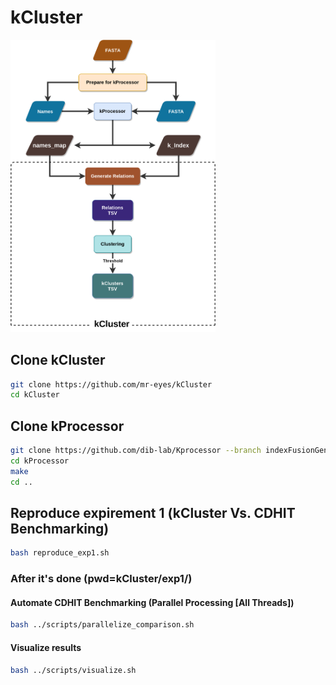 # kCluster

<img src="kCluster.png" alt="kCluster" width="65%" height="65%">

## Clone kCluster

```sh
git clone https://github.com/mr-eyes/kCluster
cd kCluster
```

## Clone kProcessor
```bash
git clone https://github.com/dib-lab/Kprocessor --branch indexFusionGenes --single-branch kprocessor
cd kProcessor
make
cd ..
```

## Reproduce expirement 1 (kCluster Vs. CDHIT Benchmarking)

```bash
bash reproduce_exp1.sh
```

### After it's done (pwd=kCluster/exp1/)

#### Automate CDHIT Benchmarking (Parallel Processing [All Threads])

```bash
bash ../scripts/parallelize_comparison.sh
```

#### Visualize results

```bash
bash ../scripts/visualize.sh
```